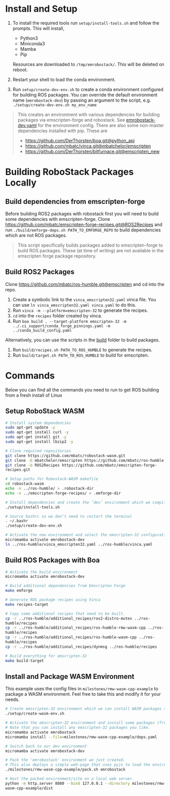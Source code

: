 # Install and Setup

1. To install the required tools run `setup/install-tools.sh` and follow the prompts. This will install,
    * Python3
    * Miniconda3
    * Mamba
    * Pip

   Resources are downloaded to `/tmp/emrobostack/`. This will be deleted on reboot.

2. Restart your shell to load the conda environment.
3. Run `setup/create-dev-env.sh` to create a conda environment configured for building ROS packages. You can override the default environment name (`emrobostack-dev`) by passing an argument to the script, e.g. `./setup/create-dev-env.sh my_env_name`

> This creates an environment with various dependencies for building packages via emscripten-forge and robostack. See [emrobostack-dev.yaml](../envs/emrobostack-dev.yaml) for the environment config. There are also some non-master dependencies installed with pip. These are
> * https://github.com/DerThorsten/boa.git@python_api
> * https://github.com/mbatc/vinca.git@mbatchelor/emscripten
> * https://github.com/DerThorsten/bitfurnace.git@emscripten_new

# Building RoboStack Packages Locally

## Build dependencies from emscripten-forge

Before building ROS2 packages with robostack first you will need to build some dependencies with emscripten-forge. Clone https://github.com/mbatc/emscripten-forge-recipes.git@ROS2Recipes and run `./build/emforge-deps.sh PATH_TO_EMFORGE_REPO` to build dependencies which are not ROS packages.

> This script specifically builds packages added to emscripten-forge to build ROS packages. These (at time of writing) are not available in the emscripten forge package repository.

## Build ROS2 Packages

Clone https://github.com/mbatc/ros-humble.git@emscripten and cd into the repo.
  1. Create a symbolic link to the `vinca_emscripten32.yaml` vinca file. You can use `ln vinca_emscripten32.yaml vinca.yaml` to do this.
  2. Run `vinca -m --platform=emscripten-32` to generate the recipes.
  4. `cd` into the `recipes` folder created by vinca.
  5. Run `boa build . --target-platform emscripten-32 -m ../.ci_support/conda_forge_pinnings.yaml -m ../conda_build_config.yaml`

Alternatively, you can use the scripts in the [build](../build/) folder to build packages.
  1. Run `build/recipes.sh PATH_TO_ROS_HUMBLE` to generate the recipes.
  2. Run `build/target.sh PATH_TO_ROS_HUMBLE` to build for emscripten.

# Commands

Below you can find all the commands you need to run to get ROS building from a fresh install of Linux

## Setup RoboStack WASM

```sh
# Install system dependencies
sudo apt-get update -y
sudo apt-get install curl -y
sudo apt-get install git -y
sudo apt-get install lbzip2 -y

# Clone required repositories
git clone https://github.com/mbatc/robostack-wasm.git
git clone -b mbatchelor/emscripten https://github.com/mbatc/ros-humble.git
git clone -b ROS2Recipes https://github.com/mbatc/emscripten-forge-
recipes.git

# Setup paths for Robostack-WASM makefile
cd robostack-wasm
echo -n ../ros-humble/ > .robostack-dir
echo -n ../emscripten-forge-recipes/ > .emforge-dir

# Install dependencies and create the ‘dev’ environment which we compile packages in
./setup/install-tools.sh

# Source bashrc so we don’t need to restart the terminal
. ~/.bashr
./setup/create-dev-env.sh

# Activate the new environment and select the emscripten-32 configuration for vinca
micromamba activate emrobostack-dev
ln ../ros-humble/vinca_emscripten32.yaml ../ros-humble/vinca.yaml
```

## Build ROS Packages with Boa
```sh
# Activate the build environment
micromamba activate emrobostack-dev

# Build additional dependencies from Emscripten Forge
make emforge

# Generate ROS package recipes using Vinca
make recipes-target

# Copy some additional recipes that need to be built.
cp -r ../ros-humble/additional_recipes/ros2-distro-mutex ../ros-
humble/recipes
cp -r ../ros-humble/additional_recipes/ros-humble-rmw-wasm-cpp ../ros-
humble/recipes
cp -r ../ros-humble/additional_recipes/ros-humble-wasm-cpp ../ros-
humble/recipes
cp -r ../ros-humble/additional_recipes/dynmsg ../ros-humble/recipes

# Build everything for emscripten-32
make build-target
```

## Install and Package WASM Environment

This example uses the config files in `milestones/rmw-wasm-cpp-example` to package a WASM environment. Feel free to take this and modify it for your needs.

```sh
# Create emscripten-32 environment which we can install WASM packages to
./setup/create-wasm-env.sh

# Activate the emscripten-32 environment and install some packages (from deps.yaml)
# Note that you can install any emscripten-32 packages you like.
micromamba activate emrobostack
micromamba install --file=milestones/rmw-wasm-cpp-example/deps.yaml

# Switch back to our dev environment
micromamba activate emrobostack-dev

# Pack the 'emrobostack' environment we just created.
# This also deploys a simple web-page that uses pyjs to load the environment.
./milestones/rmw-wasm-cpp-example/pack.sh emrobostack

# Host the packed environment/site on a local web server.
python -m http.server 8080 --bind 127.0.0.1 --directory milestones/rmw-
wasm-cpp-example/dist
```